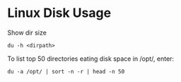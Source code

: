 # Linux Disk Usage

Show dir size

```
du -h <dirpath>
```

To list top 50 directories eating disk space in /opt/, enter:

```
du -a /opt/ | sort -n -r | head -n 50
```
